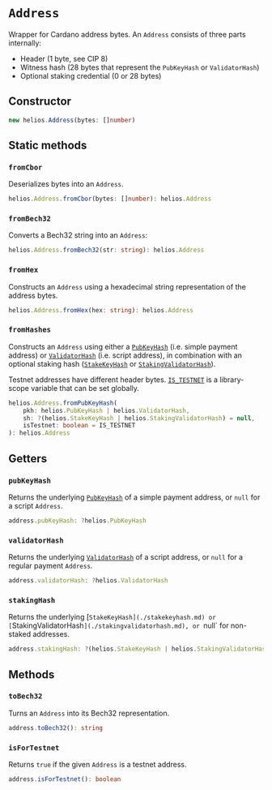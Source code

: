# `Address`

Wrapper for Cardano address bytes. An `Address` consists of three parts internally:

  * Header (1 byte, see CIP 8)
  * Witness hash (28 bytes that represent the `PubKeyHash` or `ValidatorHash`)
  * Optional staking credential (0 or 28 bytes)

## Constructor

```ts
new helios.Address(bytes: []number)
```

## Static methods

### `fromCbor`

Deserializes bytes into an `Address`.

```ts
helios.Address.fromCbor(bytes: []number): helios.Address
```

### `fromBech32`

Converts a Bech32 string into an `Address`:

```ts
helios.Address.fromBech32(str: string): helios.Address
```

### `fromHex`

Constructs an `Address` using a hexadecimal string representation of the address bytes.

```ts
helios.Address.fromHex(hex: string): helios.Address
```

### `fromHashes`

Constructs an `Address` using either a [`PubKeyHash`](./pubkeyhash.md) (i.e. simple payment address) or [`ValidatorHash`](./validatorhash.md) (i.e. script address), in combination with an optional staking hash ([`StakeKeyHash`](./stakekeyhash.md) or [`StakingValidatorHash`](./stakingvalidatorhash.md)).

Testnet addresses have different header bytes. [`IS_TESTNET`](./constants.md) is a library-scope variable that can be set globally.

```ts
helios.Address.fromPubKeyHash(
    pkh: helios.PubKeyHash | helios.ValidatorHash,
    sh: ?(helios.StakeKeyHash | helios.StakingValidatorHash) = null,
    isTestnet: boolean = IS_TESTNET
): helios.Address
```

## Getters

### `pubKeyHash`

Returns the underlying [`PubKeyHash`](./pubkeyhash.md) of a simple payment address, or `null` for a script `Address`.

```ts
address.pubKeyHash: ?helios.PubKeyHash
```

### `validatorHash`

Returns the underlying [`ValidatorHash`](./validatorhash.md) of a script address, or `null` for a regular payment `Address`.

```ts
address.validatorHash: ?helios.ValidatorHash
```

### `stakingHash`

Returns the underlying [`StakeKeyHash](./stakekeyhash.md) or [`StakingValidatorHash`](./stakingvalidatorhash.md), or `null` for non-staked addresses.

```ts
address.stakingHash: ?(helios.StakeKeyHash | helios.StakingValidatorHash)
```

## Methods

### `toBech32`

Turns an `Address` into its Bech32 representation.

```ts
address.toBech32(): string
```

### `isForTestnet`

Returns `true` if the given `Address` is a testnet address.

```ts
address.isForTestnet(): boolean
```
